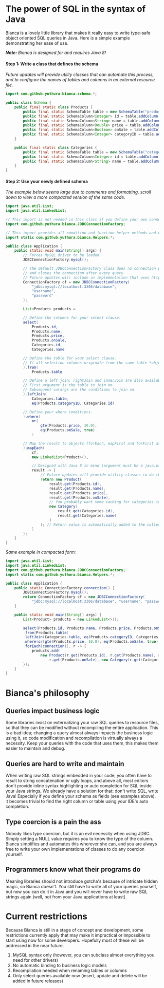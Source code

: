 # The power of SQL in the syntax of Java

Bianca is a lovely little library that makes it really easy to write type-safe object oriented SQL queries in Java. Here is a simple example demonstrating her ease of use.

_**Note:** Bianca is designed for and requires Java 8!_

#### Step 1: Write a class that defines the schema

_Future updates will provide utility classes that can automate this process, and to configure the names of tables and columns in an external resource file._

```java
import com.github.yuthura.bianca.schema.*;

public class Schema {
	public final static class Products {
		public final static SchemaTable table = new SchemaTable("products");
		public final static SchemaColumn<Integer> id = table.addColumn("id", Type.INTEGER);
		public final static SchemaColumn<String> name = table.addColumn("name", Type.STRING);
		public final static SchemaColumn<Double> price = table.addColumn("price", Type.DOUBLE);
		public final static SchemaColumn<Boolean> onSale = table.addColumn("on_sale", Type.BOOLEAN);
		public final static SchemaColumn<Integer> categoryID = table.addColumn("category_id", Type.INTEGER);
	}

	public final static class Categories {
		public final static SchemaTable table = new SchemaTable("categories");
		public final static SchemaColumn<Integer> id = table.addColumn("id", Type.INTEGER);
		public final static SchemaColumn<String> name = table.addColumn("name", Type.STRING);
	}
}
```

#### Step 2: Use your newly defined schema

_The example below seems large due to comments and formatting, scroll down to view a more compacted version of the same code._

```java
import java.util.List;
import java.util.LinkedList;

// This import is not needed in this class if you define your own connection factory.
import com.github.yuthura.bianca.JDBCConnectionFactory;

// This import provides all condition and function helper methods and will often be all you need in BL classes.
import static com.github.yuthura.bianca.Helpers.*;

public class Application {
	public static void main(String[] args) {
		// Forces MySQL driver to be loaded
		JDBCConnectionFactory.mysql();

		// The default JDBCConnectionFactory class does no connection pooling,
		// and closes the connection after every query.
		// Future updates will include an implementation that uses https://github.com/swaldman/c3p0.
		ConnectionFactory cf = new JDBCConnectionFactory(
			"jdbc:mysql://localhost:3306/database",
			"username",
			"password"
		);

		List<Product> products =

		// Define the columns for your select clause.
		select(
			Products.id,
			Products.name,
			Products.price,
			Products.onSale,
			Categories.id,
			Categories.name

		// Define the table for your select clause.
		// If all selection columns originate from the same table *object*, you don't need this statement.
		).from(
			Products.table

		// Define a left join; rightJoin and innerJoin are also available, plus join (alias for innerJoin).
		// First argument is the table to join on.
		// Subsequent varargs are the conditions to join on.
		).leftJoin(
			Categories.table,
			eq(Products.categoryID, Categories.id)

		// Define your where conditions.
		).where(
			or(
				gte(Products.price, 10.0),
				eq(Products.onSale, true)
			)

		// Map the result to objects (forEach, mapFirst and forFirst are also available).
		).mapEach(
			cf,
			new LinkedList<Product>(),

			// Designed with Java 8 in mind (argument must be a java.util.function.Consumer<Result>).
			result -> {
				// Future updates will provide utility classes to do this binding automatically.
				return new Product(
					result.get(Products.id),
					result.get(Products.name),
					result.get(Products.price),
					result.get(Products.onSale),
					// You probably want some caching for categories instead.
					new Category(
						result.get(Categories.id),
						result.get(Categories.name)
					)
				); // Return value is automatically added to the collection by mapEach().
			}
		);
	}
}
```

_Same example in compacted form:_

```java
import java.util.List;
import java.util.LinkedList;
import com.github.yuthura.bianca.JDBCConnectionFactory;
import static com.github.yuthura.bianca.Helpers.*;

public class Application {
	public static ConnectionFactory connection() {
		JDBCConnectionFactory.mysql();
		return ConnectionFactory cf = new JDBCConnectionFactory(
			"jdbc:mysql://localhost:3306/database", "username", "password");
	}

	public static void main(String[] args) {
		List<Product> products = new LinkedList<>();

		select(Products.id, Products.name, Products.price, Products.onSale, Categories.id, Categories.name)
		.from(Products.table)
		.leftJoin(Categories.table, eq(Products.categoryID, Categories.id))
		.where(or(gte(Products.price, 10.0), eq(Products.onSale, true)))
		.forEach(connection(), r -> {
			products.add(
				new Product(r.get(Products.id), r.get(Products.name), r.get(Products.price),
					r.get(Products.onSale), new Category(r.get(Categories.id), r.get(Categories.name))));
		});
	}
}
```

# Bianca's philosophy

## Queries impact business logic

Some libraries insist on externalizing your raw SQL queries to resource files, so that they can be modified without recompiling the entire application. This is a bad idea; changing a query almost always impacts the business logic using it, so code modification and recompilation is virtually always a necessity. Keep your queries with the code that uses them, this makes them easier to maintain and debug.

## Queries are hard to write and maintain

When writing raw SQL strings embedded in your code, you often have to result to string concatenation or ugly loops, and above all, most editors don't provide inline syntax highlighting or auto completion for SQL inside your Java strings. We already have a solution for that: don't write SQL, write Java! Especially if you define your schema as fields (see examples above), it becomes trivial to find the right column or table using your IDE's auto completion.

## Type coercion is a pain the ass

Nobody likes type coercion, but it is an evil necessity when using JDBC. Simply setting a NULL value requires you to know the type of the column. Bianca simplifies and automates this wherever she can, and you are always free to write your own implementations of classes to do any coercion yourself.

## Programmers know what their programs do

Meaning libraries should not introduce gotcha's because of intricate hidden magic, so Bianca doesn't. You still have to write all of your queries yourself, but now you can do it in Java and you will never have to write raw SQL strings again (well, not from your Java applications at least).

# Current restrictions

Because Bianca is still in a stage of concept and development, some restrictions currently apply that may make it impractical or impossible to start using now for some developers. Hopefully most of these will be addressed in the near future.

1. MySQL syntax only (however, you can subclass almost everything you need for other drivers)
2. No automatic binding to business logic models
3. Recompilation needed when renaming tables or columns
4. Only select queries available now (insert, update and delete will be added in future releases)
